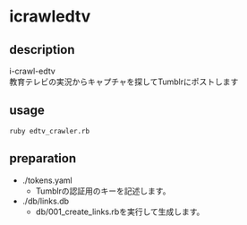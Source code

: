 # icrawledtv
## description
i-crawl-edtv  
教育テレビの実況からキャプチャを探してTumblrにポストします

## usage
	ruby edtv_crawler.rb

## preparation
- ./tokens.yaml
	- Tumblrの認証用のキーを記述します。
- ./db/links.db
	- db/001_create_links.rbを実行して生成します。
